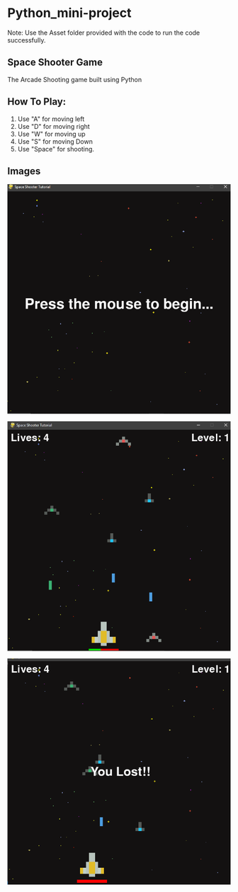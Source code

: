 # Python_mini-project
 Note: Use the Asset folder provided with the code to run the code successfully. 

## Space Shooter Game
 The Arcade Shooting game built using Python
  
 ## How To Play:
 1. Use "A" for moving left
 2. Use "D" for moving right
 3. Use "W" for moving up
 4. Use "S" for moving Down 
 5. Use "Space" for shooting.

## Images
<p align="center">
  <img src="https://github.com/SarthakVerma26/291197_python_mini-project/blob/main/Images/img1.png">
</p>
<p align="center">
  <img src="https://github.com/SarthakVerma26/291197_python_mini-project/blob/main/Images/img2.png">
</p>
<p align="center">
  <img src="https://github.com/SarthakVerma26/291197_python_mini-project/blob/main/Images/img3.png">
</p>
